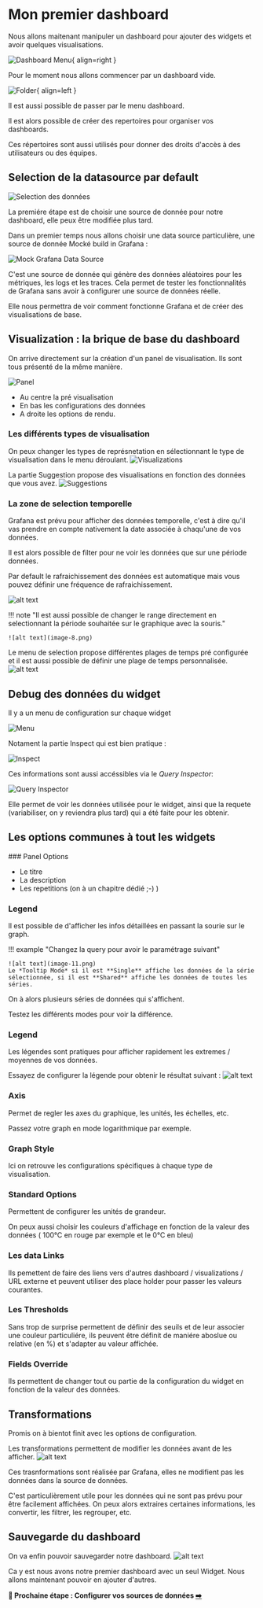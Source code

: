 # Mon premier dashboard

Nous allons maitenant manipuler un dashboard pour ajouter des widgets et avoir quelques visualisations.

![Dashboard Menu](image.png){ align=right }

Pour le moment nous allons commencer par un dashboard vide.

![Folder](image-1.png){ align=left }

Il est aussi possible de passer par le menu dashboard.
 
Il est alors possible de créer des repertoires pour organiser vos dashboards.
  
Ces répertoires sont aussi utilisés pour donner des droits d'accès à des utilisateurs ou des équipes.

## Selection de la datasource par default

![Selection des données](image-2.png)

La premiére étape est de choisir une source de donnée pour notre dashboard, elle peux être modifiée plus tard.

Dans un premier temps nous allons choisir une data source particulière, une source de donnée Mocké build in Grafana :

![Mock Grafana Data Source](image-3.png)

C'est une source de donnée qui génère des données aléatoires pour les métriques, les logs et les traces. Cela permet de tester les fonctionnalités de Grafana sans avoir à configurer une source de données réelle.

Elle nous permettra de voir comment fonctionne Grafana et de créer des visualisations de base.

##  Visualization : la brique de base du dashboard

On arrive directement sur la création d'un panel de visualisation. Ils sont tous présenté de la même manière.

![Panel](image-4.png)

* Au centre la pré visualisation
* En bas les configurations des données
* A droite les options de rendu.


### Les différents types de visualisation

On peux changer les types de représnetation en sélectionnant le type de visualisation dans le menu déroulant.
![Visualizations](image-5.png)

La partie Suggestion propose des visualisations en fonction des données que vous avez.
![Suggestions](image-6.png)

### La zone de selection temporelle

Grafana est prévu pour afficher des données temporelle, c'est à dire qu'il vas prendre en compte nativement la date associée à chaqu'une de vos données.

Il est alors possible de filter pour ne voir les données que sur une période données.

Par default le rafraichissement des données est automatique mais vous pouvez définir une fréquence de rafraichissement.


![alt text](image-7.png)

!!! note "Il est aussi possible de changer le range directement en selectionnant la période souhaitée sur le graphique avec la souris."

    ![alt text](image-8.png)

Le menu de selection propose différentes plages de temps pré configurée et il est aussi possible de définir une plage de temps personnalisée.
![alt text](image-13.png)

## Debug des données du widget

Il y a un menu de configuration sur chaque widget

![Menu](image-9.png)

Notament la partie Inspect qui est bien pratique : 

![Inspect](image-10.png)

Ces informations sont aussi accéssibles via le *Query Inspector*: 

![Query Inspector](image-12.png)

Elle permet de voir les données utilisée pour le widget, ainsi que la requete (variabiliser, on y reviendra plus tard) qui a été faite pour les obtenir.

## Les options communes à tout les widgets

### Panel Options

* Le titre
* La description
* Les repetitions (on à un chapitre dédié ;-) )

### Legend 

Il est possible de d'afficher les infos détaillées en passant la sourie sur le graph.


!!! example "Changez la query pour avoir le paramétrage suivant"

    ![alt text](image-11.png)
    Le *Tooltip Mode* si il est **Single** affiche les données de la série sélectionnée, si il est **Shared** affiche les données de toutes les séries.

On à alors plusieurs séries de données qui s'affichent. 

Testez les différents modes pour voir la différence.

### Legend

Les légendes sont pratiques pour afficher rapidement les extremes / moyennes de vos données.

Essayez de configurer la légende pour obtenir le résultat suivant :
![alt text](image-14.png)

### Axis

Permet de regler les axes du graphique, les unités, les échelles, etc.

Passez votre graph en mode logarithmique par exemple.

### Graph Style 
Ici on retrouve les configurations spécifiques à chaque type de visualisation.

### Standard Options

Permettent de configurer les unités de grandeur.

On peux aussi choisir les couleurs d'affichage en fonction de la valeur des données ( 100°C en rouge par exemple et le 0°C en bleu)

### Les data Links

Ils pemettent de faire des liens vers d'autres dashboard / visualizations / URL externe et peuvent utiliser des place holder pour passer les valeurs courantes.

### Les Thresholds 

Sans trop de surprise permettent de définir des seuils et de leur associer une couleur particuliére, ils peuvent être définit de maniére aboslue ou relative (en %) et s'adapter au valeur affichée.

### Fields Override

Ils permettent de changer tout ou partie de la configuration du widget en fonction de la valeur des données.

## Transformations

Promis on à bientot finit avec les options de configuration.

Les transformations permettent de modifier les données avant de les afficher.
![alt text](image-15.png)

Ces trasnformations sont réalisée par Grafana, elles ne modifient pas les données dans la source de données.

C'est particulièrement utile pour les données qui ne sont pas prévu pour être facilement affichées. On peux alors extraires certaines informations, les convertir, les filtrer, les regrouper, etc.

## Sauvegarde du dashboard

On va enfin pouvoir sauvegarder notre dashboard.
![alt text](image-16.png)

Ca y est nous avons notre premier dashboard avec un seul Widget. Nous allons maintenant pouvoir en ajouter d'autres.


**🛫 Prochaine étape : Configurer vos sources de données [➡️](sources-de-donnees.md)**



